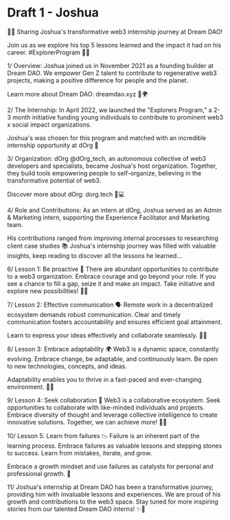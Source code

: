 # Draft 1 - Joshua

🧵🚀 Sharing Joshua's transformative web3 internship journey at Dream DAO! 

Join us as we explore his top 5 lessons learned and the impact it had on his career. #ExplorerProgram 💼💡

1/ Overview:
Joshua joined us in November 2021 as a founding builder at Dream DAO. 
We empower Gen Z talent to contribute to regenerative web3 projects, making a positive difference for people and the planet.

Learn more about Dream DAO: dreamdao.xyz 🌱🌍

2/ The Internship:
In April 2022, we launched the "Explorers Program," a 2-3 month initiative funding young individuals to contribute to prominent web3 x social impact organizations. 

Joshua's was chosen for this program and matched with an incredible internship opportunity at dOrg 🌟

3/ Organization: dOrg
@dOrg_tech, an autonomous collective of web3 developers and specialists, became Joshua's host organization. Together, they build tools empowering people to self-organize, believing in the transformative potential of web3. 

Discover more about dOrg: dorg.tech 🔮💻

4/ Role and Contributions:
As an intern at dOrg, Joshua served as an Admin & Marketing intern, supporting the Experience Facilitator and Marketing team. 

His contributions ranged from improving internal processes to researching client case studies 📚
Joshua's internship journey was filled with valuable insights, keep reading to discover all the lessons he learned…

6/ Lesson 1: Be proactive 🙌
There are abundant opportunities to contribute to a web3 organization. Embrace courage and go beyond your role. 
If you see a chance to fill a gap, seize it and make an impact. Take initiative and explore new possibilities! 💪🚀

7/ Lesson 2: Effective communication 🗣️
Remote work in a decentralized ecosystem demands robust communication. Clear and timely communication fosters accountability and ensures efficient goal attainment.

Learn to express your ideas effectively and collaborate seamlessly. 💬✨

8/ Lesson 3: Embrace adaptability 🌍
Web3 is a dynamic space, constantly evolving. Embrace change, be adaptable, and continuously learn. Be open to new technologies, concepts, and ideas. 

Adaptability enables you to thrive in a fast-paced and ever-changing environment. 🌟🔁

9/ Lesson 4: Seek collaboration 🤝
Web3 is a collaborative ecosystem. Seek opportunities to collaborate with like-minded individuals and projects. Embrace diversity of thought and leverage collective intelligence to create innovative solutions. 
Together, we can achieve more! 🤝💡

10/ Lesson 5: Learn from failures 📉
Failure is an inherent part of the learning process. Embrace failures as valuable lessons and stepping stones to success. Learn from mistakes, iterate, and grow. 

Embrace a growth mindset and use failures as catalysts for personal and professional growth. 🚀

11/ Joshua's internship at Dream DAO has been a transformative journey, providing him with invaluable lessons and experiences. We are proud of his growth and contributions to the web3 space. Stay tuned for more inspiring stories from our talented Dream DAO interns! ✨💼
